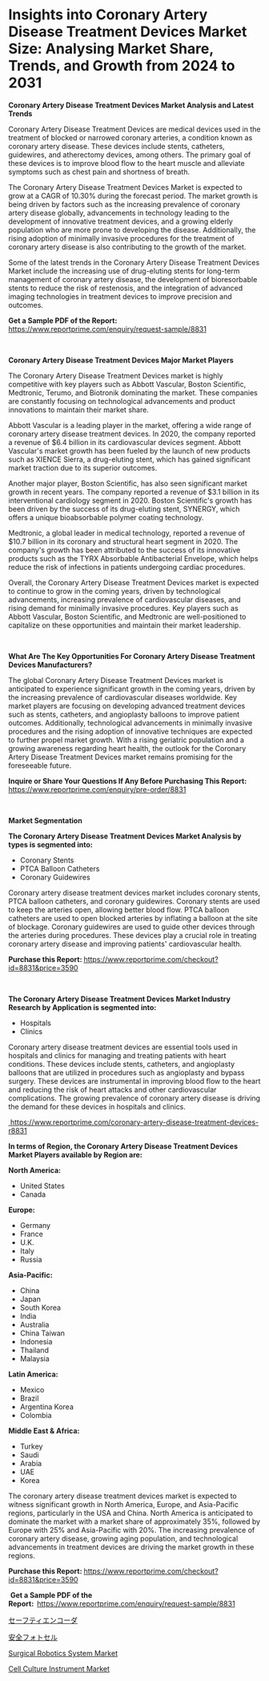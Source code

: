 <p><h1>Insights into Coronary Artery Disease Treatment Devices Market Size: Analysing Market Share, Trends, and Growth from 2024 to 2031</h1></p><p><strong>Coronary Artery Disease Treatment Devices Market Analysis and Latest Trends</strong></p>
<p><p>Coronary Artery Disease Treatment Devices are medical devices used in the treatment of blocked or narrowed coronary arteries, a condition known as coronary artery disease. These devices include stents, catheters, guidewires, and atherectomy devices, among others. The primary goal of these devices is to improve blood flow to the heart muscle and alleviate symptoms such as chest pain and shortness of breath.</p><p>The Coronary Artery Disease Treatment Devices Market is expected to grow at a CAGR of 10.30% during the forecast period. The market growth is being driven by factors such as the increasing prevalence of coronary artery disease globally, advancements in technology leading to the development of innovative treatment devices, and a growing elderly population who are more prone to developing the disease. Additionally, the rising adoption of minimally invasive procedures for the treatment of coronary artery disease is also contributing to the growth of the market.</p><p>Some of the latest trends in the Coronary Artery Disease Treatment Devices Market include the increasing use of drug-eluting stents for long-term management of coronary artery disease, the development of bioresorbable stents to reduce the risk of restenosis, and the integration of advanced imaging technologies in treatment devices to improve precision and outcomes.</p></p>
<p><strong>Get a Sample PDF of the Report:&nbsp;</strong> <a href="https://www.reportprime.com/enquiry/request-sample/8831">https://www.reportprime.com/enquiry/request-sample/8831</a></p>
<p>&nbsp;</p>
<p><strong>Coronary Artery Disease Treatment Devices Major Market Players</strong></p>
<p><p>The Coronary Artery Disease Treatment Devices market is highly competitive with key players such as Abbott Vascular, Boston Scientific, Medtronic, Terumo, and Biotronik dominating the market. These companies are constantly focusing on technological advancements and product innovations to maintain their market share.</p><p>Abbott Vascular is a leading player in the market, offering a wide range of coronary artery disease treatment devices. In 2020, the company reported a revenue of $6.4 billion in its cardiovascular devices segment. Abbott Vascular's market growth has been fueled by the launch of new products such as XIENCE Sierra, a drug-eluting stent, which has gained significant market traction due to its superior outcomes.</p><p>Another major player, Boston Scientific, has also seen significant market growth in recent years. The company reported a revenue of $3.1 billion in its interventional cardiology segment in 2020. Boston Scientific's growth has been driven by the success of its drug-eluting stent, SYNERGY, which offers a unique bioabsorbable polymer coating technology.</p><p>Medtronic, a global leader in medical technology, reported a revenue of $10.7 billion in its coronary and structural heart segment in 2020. The company's growth has been attributed to the success of its innovative products such as the TYRX Absorbable Antibacterial Envelope, which helps reduce the risk of infections in patients undergoing cardiac procedures.</p><p>Overall, the Coronary Artery Disease Treatment Devices market is expected to continue to grow in the coming years, driven by technological advancements, increasing prevalence of cardiovascular diseases, and rising demand for minimally invasive procedures. Key players such as Abbott Vascular, Boston Scientific, and Medtronic are well-positioned to capitalize on these opportunities and maintain their market leadership.</p></p>
<p>&nbsp;</p>
<p><strong>What Are The Key Opportunities For Coronary Artery Disease Treatment Devices Manufacturers?</strong></p>
<p><p>The global Coronary Artery Disease Treatment Devices market is anticipated to experience significant growth in the coming years, driven by the increasing prevalence of cardiovascular diseases worldwide. Key market players are focusing on developing advanced treatment devices such as stents, catheters, and angioplasty balloons to improve patient outcomes. Additionally, technological advancements in minimally invasive procedures and the rising adoption of innovative techniques are expected to further propel market growth. With a rising geriatric population and a growing awareness regarding heart health, the outlook for the Coronary Artery Disease Treatment Devices market remains promising for the foreseeable future.</p></p>
<p><strong>Inquire or Share Your Questions If Any Before Purchasing This Report:</strong> <a href="https://www.reportprime.com/enquiry/pre-order/8831">https://www.reportprime.com/enquiry/pre-order/8831</a></p>
<p>&nbsp;</p>
<p><strong>Market Segmentation</strong></p>
<p><strong>The Coronary Artery Disease Treatment Devices Market Analysis by types is segmented into:</strong></p>
<p><ul><li>Coronary Stents</li><li>PTCA Balloon Catheters</li><li>Coronary Guidewires</li></ul></p>
<p><p>Coronary artery disease treatment devices market includes coronary stents, PTCA balloon catheters, and coronary guidewires. Coronary stents are used to keep the arteries open, allowing better blood flow. PTCA balloon catheters are used to open blocked arteries by inflating a balloon at the site of blockage. Coronary guidewires are used to guide other devices through the arteries during procedures. These devices play a crucial role in treating coronary artery disease and improving patients' cardiovascular health.</p></p>
<p><strong>Purchase this Report:&nbsp;</strong><a href="https://www.reportprime.com/checkout?id=8831&price=3590">https://www.reportprime.com/checkout?id=8831&price=3590</a></p>
<p>&nbsp;</p>
<p><strong>The Coronary Artery Disease Treatment Devices Market Industry Research by Application is segmented into:</strong></p>
<p><ul><li>Hospitals</li><li>Clinics</li></ul></p>
<p><p>Coronary artery disease treatment devices are essential tools used in hospitals and clinics for managing and treating patients with heart conditions. These devices include stents, catheters, and angioplasty balloons that are utilized in procedures such as angioplasty and bypass surgery. These devices are instrumental in improving blood flow to the heart and reducing the risk of heart attacks and other cardiovascular complications. The growing prevalence of coronary artery disease is driving the demand for these devices in hospitals and clinics.</p></p>
<p><a href="https://www.reportprime.com/coronary-artery-disease-treatment-devices-r8831">&nbsp;https://www.reportprime.com/coronary-artery-disease-treatment-devices-r8831</a></p>
<p><strong>In terms of Region, the Coronary Artery Disease Treatment Devices Market Players available by Region are:</strong></p>
<p>
    <p> <strong> North America: </strong>
        <ul>
            <li>United States</li>
            <li>Canada</li>
        </ul>
        </p> 
    <p> <strong> Europe: </strong>
        <ul>
            <li>Germany</li>
            <li>France</li>
            <li>U.K.</li>
            <li>Italy</li>
            <li>Russia</li>
        </ul>
        </p> 
    <p> <strong> Asia-Pacific: </strong>
        <ul>
            <li>China</li>
            <li>Japan</li>
            <li>South Korea</li>
            <li>India</li>
            <li>Australia</li>
            <li>China Taiwan</li>
            <li>Indonesia</li>
            <li>Thailand</li>
            <li>Malaysia</li>
        </ul>
        </p> 
    <p> <strong> Latin America: </strong>
        <ul>
            <li>Mexico</li>
            <li>Brazil</li>
            <li>Argentina Korea</li>
            <li>Colombia</li>
        </ul>
        </p> 
    <p> <strong> Middle East & Africa: </strong>
        <ul>
            <li>Turkey</li>
            <li>Saudi</li>
            <li>Arabia</li>
            <li>UAE</li>
            <li>Korea</li>
        </ul>
    </p>
    </p>
<p><p>The coronary artery disease treatment devices market is expected to witness significant growth in North America, Europe, and Asia-Pacific regions, particularly in the USA and China. North America is anticipated to dominate the market with a market share of approximately 35%, followed by Europe with 25% and Asia-Pacific with 20%. The increasing prevalence of coronary artery disease, growing aging population, and technological advancements in treatment devices are driving the market growth in these regions.</p></p>
<p><strong>Purchase this Report: </strong><a href="https://www.reportprime.com/checkout?id=8831&price=3590">https://www.reportprime.com/checkout?id=8831&price=3590</a></p>
<p>&nbsp;<strong>Get a Sample PDF of the Report:&nbsp;&nbsp;</strong><a href="https://www.reportprime.com/enquiry/request-sample/8831">https://www.reportprime.com/enquiry/request-sample/8831</a></p>
<p><strong></strong></p>
<p><p><a href="https://github.com/DwightHuels1/Market-Research-Report-List-2/blob/main/235995777772.md">セーフティエンコーダ</a></p><p><a href="https://github.com/tanyaali3/Market-Research-Report-List-2/blob/main/728779177771.md">安全フォトセル</a></p><p><a href="https://github.com/nafiafirdania/Market-Research-Report-List-1/blob/main/surgical-robotics-system-market.md">Surgical Robotics System Market</a></p><p><a href="https://github.com/faisalayoob601/Market-Research-Report-List-1/blob/main/cell-culture-instrument-market.md">Cell Culture Instrument Market</a></p></p>